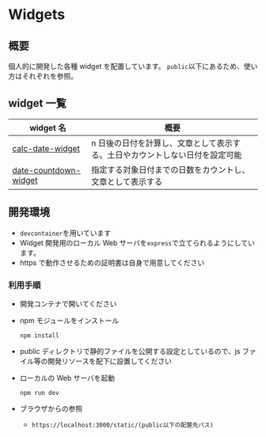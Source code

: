 # Widgets

## 概要

個人的に開発した各種 widget を配置しています。
`public`以下にあるため、使い方はそれぞれを参照。

## widget 一覧

| widget 名                                                                                        | 概要                                                                         |
| ------------------------------------------------------------------------------------------------ | ---------------------------------------------------------------------------- |
| [calc-date-widget](https://github.com/ogrtk/widgets/tree/main/public/calc-date-widget)           | n 日後の日付を計算し、文章として表示する。土日やカウントしない日付を設定可能 |
| [date-countdown-widget](https://github.com/ogrtk/widgets/tree/main/public/date-countdown-widget) | 指定する対象日付までの日数をカウントし、文章として表示する                   |

## 開発環境

- `devcontainer`を用いています
- Widget 開発用のローカル Web サーバを`express`で立てられるようにしています。
- https で動作させるための証明書は自身で用意してください

### 利用手順

- 開発コンテナで開いてください

- npm モジュールをインストール

  ```shell
  npm install
  ```

- public ディレクトリで静的ファイルを公開する設定としているので、js ファイル等の開発リソースを配下に設置してください

- ローカルの Web サーバを起動

  ```shell
  npm run dev
  ```

- ブラウザからの参照
  - `https://localhost:3000/static/(public以下の配置先パス)`
